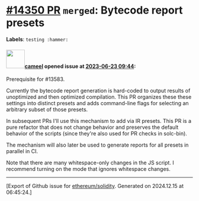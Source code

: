 # [\#14350 PR](https://github.com/ethereum/solidity/pull/14350) `merged`: Bytecode report presets
**Labels**: `testing :hammer:`


#### <img src="https://avatars.githubusercontent.com/u/137030?v=4" width="50">[cameel](https://github.com/cameel) opened issue at [2023-06-23 09:44](https://github.com/ethereum/solidity/pull/14350):

Prerequisite for #13583.

Currently the bytecode report generation is hard-coded to output results of unoptimized and then optimized compilation. This PR organizes these these settings into distinct presets and adds command-line flags for selecting an arbitrary subset of those presets.

In subsequent PRs I'll use this mechanism to add via IR presets. This PR is a pure refactor that does not change behavior and preserves the default behavior of the scripts (since they're also used for PR checks in solc-bin).

The mechanism will also later be used to generate reports for all presets in parallel in CI.

Note that there are many whitespace-only changes in the JS script. I recommend turning on the mode that ignores whitespace changes.




-------------------------------------------------------------------------------



[Export of Github issue for [ethereum/solidity](https://github.com/ethereum/solidity). Generated on 2024.12.15 at 06:45:24.]
